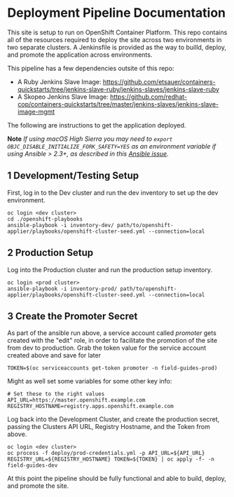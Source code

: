 # Deployment Pipeline Documentation

This site is setup to run on OpenShift Container Platform. This repo contains all of the resources required to deploy the site across two environments in two separate clusters. A Jenkinsfile is provided as the way to builld, deploy, and promote the application across environments.

This pipeline has a few dependencies outsite of this repo:

- A Ruby Jenkins Slave Image: https://github.com/etsauer/containers-quickstarts/tree/jenkins-slave-ruby/jenkins-slaves/jenkins-slave-ruby
- A Skopeo Jenkins Slave Image: https://github.com/redhat-cop/containers-quickstarts/tree/master/jenkins-slaves/jenkins-slave-image-mgmt

The following are instructions to get the application deployed.

**Note** *If using macOS High Sierra you may need to `export OBJC_DISABLE_INITIALIZE_FORK_SAFETY=YES` as an environment variable if using Ansible > 2.3+, as described in this [Ansible issue](https://github.com/ansible/ansible/issues/32499).*

## 1 Development/Testing Setup

First, log in to the Dev cluster and run the dev inventory to set up the dev environment.
```
oc login <dev cluster>
cd ./openshift-playbooks
ansible-playbook -i inventory-dev/ path/to/openshift-applier/playbooks/openshift-cluster-seed.yml --connection=local
```

## 2 Production Setup

Log into the Production cluster and run the production setup inventory.
```
oc login <prod cluster>
ansible-playbook -i inventory-prod/ path/to/openshift-applier/playbooks/openshift-cluster-seed.yml --connection=local
```

## 3 Create the Promoter Secret

As part of the ansible run above, a service account called _promoter_ gets created with the "edit" role, in order to facilitate the promotion of the site from dev to production. Grab the token value for the service account created above and save for later
```
TOKEN=$(oc serviceaccounts get-token promoter -n field-guides-prod)
```

Might as well set some variables for some other key info:
```
# Set these to the right values
API_URL=https://master.openshift.example.com
REGISTRY_HOSTNAME=registry.apps.openshift.example.com
```

Log back into the Development Cluster, and create the production secret, passing the Clusters API URL, Registry Hostname, and the Token from above.
```
oc login <dev cluster>
oc process -f deploy/prod-credentials.yml -p API_URL=${API_URL} REGISTRY_URL=${REGISTRY_HOSTNAME} TOKEN=${TOKEN} | oc apply -f- -n field-guides-dev
```

At this point the pipeline should be fully functional and able to build, deploy, and promote the site.
